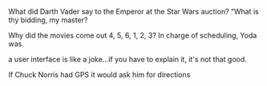 
What did Darth Vader say to the Emperor at the Star Wars auction? “What is thy bidding, my master?

Why did the movies come out 4, 5, 6, 1, 2, 3? In charge of scheduling, Yoda was.

a user interface is like a joke...if you have to explain it, it's not that good.

If Chuck Norris had GPS it would ask him for directions